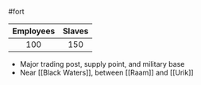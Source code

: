 #fort 

| Employees | Slaves |
| :-: | :-: |
| 100 | 150 |

- Major trading post, supply point, and military base
- Near [[Black Waters]], between [[Raam]] and [[Urik]]